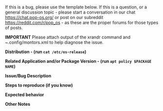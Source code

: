 If this is a bug, please use the template below. If this is a question, or a general discussion topic - please start a conversation in our chat https://chat.pop-os.org/ or post on our subreddit https://reddit.com/r/pop_os - as these are the proper forums for those types of posts.


**IMPORTANT**
Please attach output of the xrandr command and ~.config/montors.xml to help diagnose the issue.


 **Distribution - (run ```cat /etc/os-release```)**
 
 
 **Related Application and/or Package Version - (run ```apt policy $PACKAGE NAME```)**



**Issue/Bug Description**



**Steps to reproduce (if you know)**



**Expected behavior**



**Other Notes**
